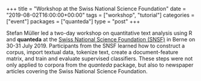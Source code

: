 +++
title = "Workshop at the Swiss National Science Foundation"
date = "2019-08-02T16:00:00+00:00"
tags = ["workshop", "tutorial"]
categories = ["event"]
packages = ["quanteda"]
type = "post"
+++

Stefan Müller led a two-day workshop on quantitative text analysis using R and **quanteda** at the [Swiss National Science Foundation (SNSF)](http://www.snf.ch/en) in Berne on 30-31 July 2019. Participants from the SNSF learned how to construct a corpus, import textual data, tokenize text, create a document-feature matrix, and train and evaluate supervised classifiers. These steps were not only applied to corpora from the *quanteda* package, but also to newspaper articles covering the Swiss National Science Foundation.
